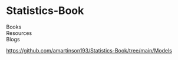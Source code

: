 # Statistics-Book
    
Books   
Resources   
Blogs   
    
https://github.com/amartinson193/Statistics-Book/tree/main/Models
